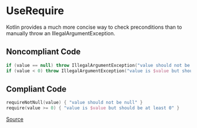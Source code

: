 # UseRequire

Kotlin provides a much more concise way to check preconditions than to manually throw an
IllegalArgumentException.

## Noncompliant Code

```kotlin
if (value == null) throw IllegalArgumentException("value should not be null")
if (value < 0) throw IllegalArgumentException("value is $value but should be at least 0")
```
## Compliant Code

```kotlin
requireNotNull(value) { "value should not be null" }
require(value >= 0) { "value is $value but should be at least 0" }
```

[Source](https://arturbosch.github.io/detekt/style.html#userequire)
